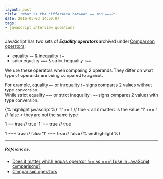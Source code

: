 ```yaml
---
layout: post
title: "What is the difference between == and ===?"
date: 2016-05-03 14:00:07
tags:
- javascript interview questions
---
```


JavaScript has two sets of **_Equality operators_** archived under [Comparison operators](https://developer.mozilla.org/en-US/docs/Web/JavaScript/Reference/Operators/Comparison_Operators):

- equality `==` & inequality `!=`
- strict equality `===` & strict inequality `!==`

We use these operators when comparing 2 operands. They differ on what type of operands are being compared to against.

For example, equality `==` or inequality `!=` signs compares 2 values without type conversion. 
<br>
While strict equality `===` or strict inequality `!==` signs compares 2 values with type conversion.

{% highlight javascript %}
'1' == 1 // true < all it matters is the value
'1' === 1 // false < they are not the same type

1 == true // true
'1' == true // true

1 === true // false
'1' === true // false
{% endhighlight %}

-----

##### **References:**

- [Does it matter which equals operator (== vs ===) I use in JavaScript comparisons?](http://stackoverflow.com/questions/359494/does-it-matter-which-equals-operator-vs-i-use-in-javascript-comparisons)
- [Comparison operators](https://developer.mozilla.org/en-US/docs/Web/JavaScript/Reference/Operators/Comparison_Operators)
